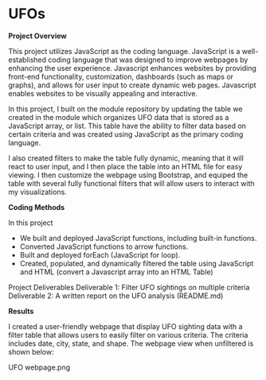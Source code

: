 # UFOs

**Project Overview**

This project utilizes JavaScript as the coding language. JavaScript is a well-established coding language that was designed to improve webpages by enhancing the user experience. Javascript enhances websites by providing front-end functionality, customization, dashboards (such as maps or graphs), and allows for user input to create dynamic web pages. Javascript enables websites to be visually appealing and interactive.

In this project, I built on the module repository by updating the table we created in the module which organizes UFO data that is stored as a JavaScript array, or list. This table have the ability to filter data based on certain criteria and was created using JavaScript as the primary coding language. 

I also created filters to make the table fully dynamic, meaning that it will react to user input, and I then place the table into an HTML file for easy viewing. I then customize the webpage using Bootstrap, and equiped the table with several fully functional filters that will allow users to interact with my visualizations.

**Coding Methods**

In this project
- We built and deployed JavaScript functions, including built-in functions.
- Converted JavaScript functions to arrow functions.
- Built and deployed forEach (JavaScript for loop).
- Created, populated, and dynamically filtered the table using JavaScript and HTML (convert a Javascript array into an HTML Table)

Project Deliverables
Deliverable 1: Filter UFO sightings on multiple criteria
Deliverable 2: A written report on the UFO analysis (README.md)

**Results**

I created a user-friendly webpage that display UFO sighting data with a filter table that allows users to easily filter on various criteria. The criteria includes date, city, state, and shape. The webpage view when unfiltered is shown below:

UFO webpage.png